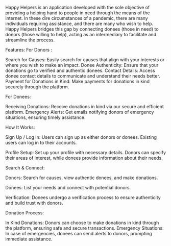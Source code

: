 Happy Helpers is an application developed with the sole objective of providing a helping hand to people in need through the means of the internet. In these dire circumstances of a pandemic, there are many individuals requiring assistance, and there are many who wish to help. Happy Helpers bridges this gap by connecting donees (those in need) to donors (those willing to help), acting as an intermediary to facilitate and streamline the process.

Features:
For Donors :

Search for Causes: Easily search for causes that align with your interests or where you wish to make an impact.
Donee Authenticity: Ensure that your donations go to verified and authentic donees.
Contact Details: Access donee contact details to communicate and understand their needs better.
Payment for Donations in Kind: Make payments for donations in kind securely through the platform.

For Donees:

Receiving Donations: Receive donations in kind via our secure and efficient platform.
Emergency Alerts: Get emails notifying donors of emergency situations, ensuring timely assistance.

How It Works:

Sign Up / Log In: Users can sign up as either donors or donees. Existing users can log in to their accounts.

Profile Setup: Set up your profile with necessary details. Donors can specify their areas of interest, while donees provide information about their needs.

Search & Connect:

Donors: Search for causes, view authentic donees, and make donations.

Donees: List your needs and connect with potential donors.

Verification: Donees undergo a verification process to ensure authenticity and build trust with donors.

Donation Process:

In Kind Donations: Donors can choose to make donations in kind through the platform, ensuring safe and secure transactions.
Emergency Situations: In case of emergencies, donees can send alerts to donors, prompting immediate assistance.
